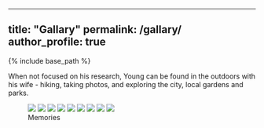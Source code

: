 
---
title: "Gallary"
permalink: /gallary/
author_profile: true
---

{% include base_path %}

When not focused on his research, Young can be found in the outdoors with his wife - hiking, taking photos, and exploring the city, local gardens and parks.

<figure class="third">
  <a href="/files/a1.jpg">
  <img src="/files/b1.jpg"></a>

  <a href="/files/a2.jpg">
  <img src="/files/b2.jpg"></a>

  <a href="/files/a3.jpg">
  <img src="/files/b3.jpg"></a>

  <a href="/files/a4.jpg">
  <img src="/files/b4.jpg"></a>

  <a href="/files/a5.jpg">
  <img src="/files/b5.jpg"></a>

  <a href="/files/a6.jpg">
  <img src="/files/b6.jpg"></a>

  <a href="/files/a7.jpg">
  <img src="/files/b7.jpg"></a>
  
  <a href="/files/a8.jpg">
  <img src="/files/b8.jpg"></a>
 
  <a href="/files/a9.jpg">
  <img src="/files/b9.jpg"></a>
  
  <figcaption>Memories</figcaption>
</figure>

